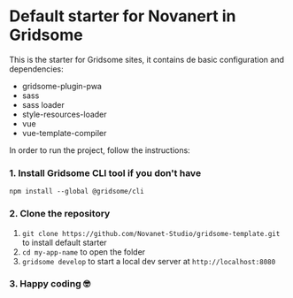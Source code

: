 # Default starter for Novanert in Gridsome

This is the starter for Gridsome sites, it contains de basic configuration and dependencies:

- gridsome-plugin-pwa
- sass
- sass loader
- style-resources-loader
- vue
- vue-template-compiler

In order to run the project, follow the instructions:

### 1. Install Gridsome CLI tool if you don't have

`npm install --global @gridsome/cli`

### 2. Clone the repository

1. `git clone https://github.com/Novanet-Studio/gridsome-template.git` to install default starter
2. `cd my-app-name` to open the folder
3. `gridsome develop` to start a local dev server at `http://localhost:8080`


### 3. Happy coding 🤓